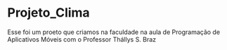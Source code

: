 # Projeto_Clima
 Esse foi um proeto que criamos na faculdade na aula de Programação de Aplicativos Móveis com  o Professor Thállys S. Braz
